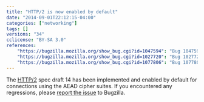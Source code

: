 ```yaml
---
title: "HTTP/2 is now enabled by default"
date: "2014-09-01T22:12:15-04:00"
categories: ["networking"]
tags: []
versions: "34"
cclicense: "BY-SA 3.0"
references:
    "https://bugzilla.mozilla.org/show_bug.cgi?id=1047594": "Bug 1047594 – Enable http/2 (and alpn) by default"
    "https://bugzilla.mozilla.org/show_bug.cgi?id=1027720": "Bug 1027720 – Restrict HTTP/2 connections to AEAD ciphers only"
    "https://bugzilla.mozilla.org/show_bug.cgi?id=1077806": "Bug 1077806 – tweetdeck.twitter.com and twitter.com history doesn\'t load in Nightly 35.0a1 and Aurora 34.0a2 when http2 enabled"
---
```

The [HTTP/2](http://http2.github.io/) spec draft 14 has been implemented and enabled by default for connections using the AEAD cipher suites. If you encountered any regressions, please [report the issue](https://bugzilla.mozilla.org/enter_bug.cgi?product=Core&component=Networking%3A%20HTTP) to Bugzilla.
